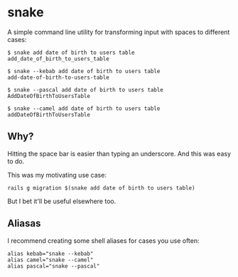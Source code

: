 # snake

A simple command line utility for transforming input with spaces to different cases:

```
$ snake add date of birth to users table
add_date_of_birth_to_users_table

$ snake --kebab add date of birth to users table
add-date-of-birth-to-users-table

$ snake --pascal add date of birth to users table
AddDateOfBirthToUsersTable

$ snake --camel add date of birth to users table
addDateOfBirthToUsersTable
```

## Why?

Hitting the space bar is easier than typing an underscore. And this was easy to do.

This was my motivating use case:

```
rails g migration $(snake add date of birth to users table)
```

But I bet it'll be useful elsewhere too.

## Aliasas

I recommend creating some shell aliases for cases you use often:

```
alias kebab="snake --kebab"
alias camel="snake --camel"
alias pascal="snake --pascal"
```
